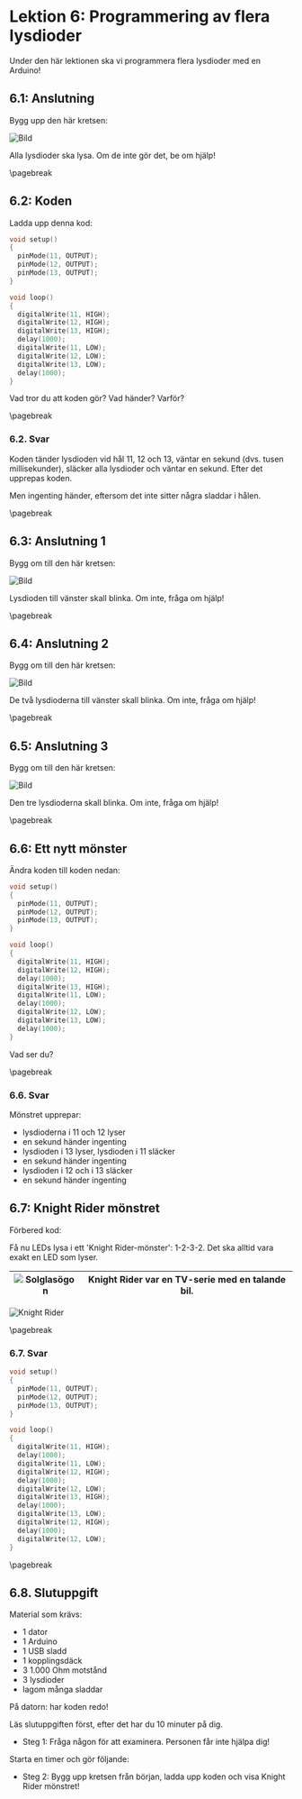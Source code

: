 # Lektion 6: Programmering av flera lysdioder

Under den här lektionen ska vi programmera flera lysdioder med en Arduino!

## 6.1: Anslutning

Bygg upp den här kretsen:

![Bild](anvaendning_av_flera_lysdioder_0.png)

Alla lysdioder ska lysa. Om de inte gör det, be om hjälp!

\pagebreak

## 6.2: Koden

Ladda upp denna kod:

```c++
void setup() 
{
  pinMode(11, OUTPUT);
  pinMode(12, OUTPUT);
  pinMode(13, OUTPUT);
}

void loop() 
{
  digitalWrite(11, HIGH);
  digitalWrite(12, HIGH);
  digitalWrite(13, HIGH);
  delay(1000);
  digitalWrite(11, LOW);
  digitalWrite(12, LOW);
  digitalWrite(13, LOW);
  delay(1000);
}
```

Vad tror du att koden gör? Vad händer? Varför?

\pagebreak

### 6.2. Svar

Koden tänder lysdioden vid hål 11, 12 och 13,
väntar en sekund (dvs. tusen millisekunder),
släcker alla lysdioder
och väntar en sekund.
Efter det upprepas koden.

Men ingenting händer, eftersom det inte sitter några sladdar i hålen.

\pagebreak

## 6.3: Anslutning 1

Bygg om till den här kretsen:

![Bild](anvaendning_av_flera_lysdioder_1.png)

Lysdioden till vänster skall blinka. Om inte, fråga om hjälp!

\pagebreak

## 6.4: Anslutning 2

Bygg om till den här kretsen:

![Bild](anvaendning_av_flera_lysdioder_2.png)

De två lysdioderna till vänster skall blinka. Om inte, fråga om hjälp!

\pagebreak

## 6.5: Anslutning 3

Bygg om till den här kretsen:

![Bild](anvaendning_av_flera_lysdioder_3.png)

Den tre lysdioderna skall blinka. Om inte, fråga om hjälp!

\pagebreak

## 6.6: Ett nytt mönster

Ändra koden till koden nedan:

```c++
void setup() 
{
  pinMode(11, OUTPUT);
  pinMode(12, OUTPUT);
  pinMode(13, OUTPUT);
}

void loop() 
{
  digitalWrite(11, HIGH);
  digitalWrite(12, HIGH);
  delay(1000);
  digitalWrite(13, HIGH);
  digitalWrite(11, LOW);
  delay(1000);
  digitalWrite(12, LOW);
  digitalWrite(13, LOW);
  delay(1000);
}
```

Vad ser du?

\pagebreak

### 6.6. Svar

Mönstret upprepar:

* lysdioderna i 11 och 12 lyser
* en sekund händer ingenting
* lysdioden i 13 lyser, lysdioden i 11 släcker
* en sekund händer ingenting
* lysdioden i 12 och i 13 släcker
* en sekund händer ingenting

## 6.7: Knight Rider mönstret

Förbered kod:

Få nu LEDs lysa i ett 'Knight Rider-mönster': 1-2-3-2.
Det ska alltid vara exakt en LED som lyser.

![Solglasögon](EmojiSunglasses.png) | Knight Rider var en TV-serie med en talande bil.
:-------------:|:----------------------------------------:

![Knight Rider](KnightRider.png)

\pagebreak

### 6.7. Svar

```c++
void setup() 
{
  pinMode(11, OUTPUT);
  pinMode(12, OUTPUT);
  pinMode(13, OUTPUT);
}

void loop() 
{
  digitalWrite(11, HIGH);
  delay(1000);
  digitalWrite(11, LOW);
  digitalWrite(12, HIGH);
  delay(1000);
  digitalWrite(12, LOW);
  digitalWrite(13, HIGH);
  delay(1000);
  digitalWrite(13, LOW);
  digitalWrite(12, HIGH);
  delay(1000);
  digitalWrite(12, LOW);
}
```

\pagebreak

## 6.8. Slutuppgift

Material som krävs:

* 1 dator
* 1 Arduino
* 1 USB sladd
* 1 kopplingsdäck
* 3 1.000 Ohm motstånd
* 3 lysdioder
* lagom många sladdar

På datorn: har koden redo!

Läs slutuppgiften först, efter det har du 10 minuter på dig.

- Steg 1: Fråga någon för att examinera. Personen får inte hjälpa dig!

Starta en timer och gör följande:

- Steg 2: Bygg upp kretsen från början, ladda upp koden och visa Knight Rider mönstret!
